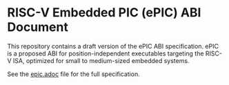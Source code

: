 # RISC-V Embedded PIC (ePIC) ABI Document

This repository contains a draft version of the ePIC ABI specification. ePIC is a proposed ABI for position-independent executables targeting the RISC-V ISA, optimized for small to medium-sized embedded systems.

See the [epic.adoc](epic.adoc) file for the full specification.
